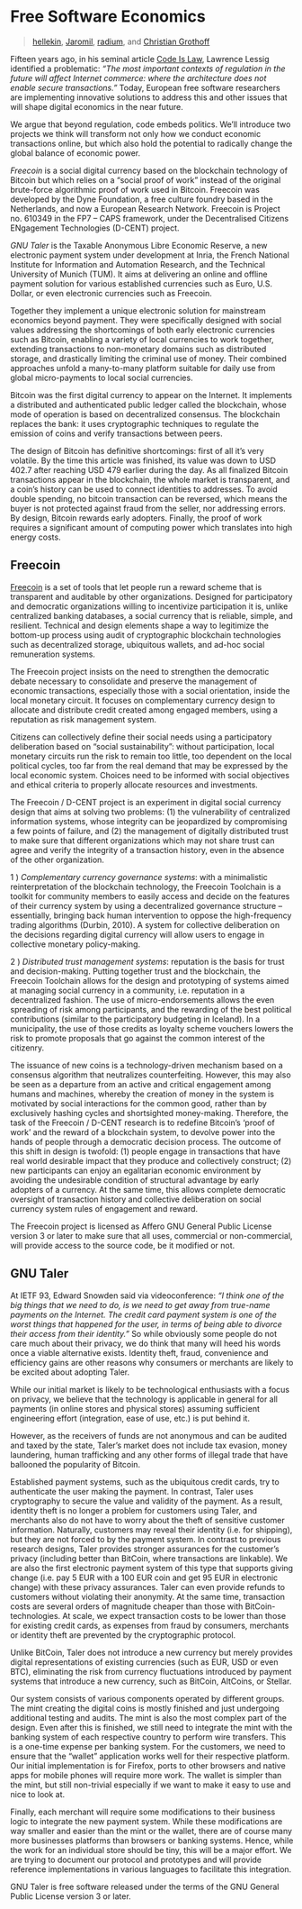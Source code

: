 # Free Software Economics

> [hellekin](../appendix/attributions.html#hellekin), [Jaromil](../appendix/attributions.html#jaromil), [radium](../appendix/attributions.html#radium), and [Christian Grothoff](../appendix/attributions.html#christian-grothoff)

Fifteen years ago, in his seminal article [Code Is Law][0], Lawrence Lessig identified a problematic: _“The most important contexts of regulation in the future will affect Internet commerce: where the architecture does not enable secure transactions.”_ Today, European free software researchers are implementing innovative solutions to address this and other issues that will shape digital economics in the near future.

We argue that beyond regulation, code embeds politics. We’ll introduce two projects we think will transform not only how we conduct economic transactions online, but which also hold the potential to radically change the global balance of economic power.

_Freecoin_ is a social digital currency based on the blockchain technology of Bitcoin but which relies on a “social proof of work” instead of the original brute-force algorithmic proof of work used in Bitcoin. Freecoin was developed by the Dyne Foundation, a free culture foundry based in the Netherlands, and now a European Research Network. Freecoin is Project no. 610349 in the FP7 – CAPS framework, under the Decentralised Citizens ENgagement Technologies (D-CENT) project.

_GNU Taler_ is the Taxable Anonymous Libre Economic Reserve, a new electronic payment system under development at Inria, the French National Institute for Information and Automation Research, and the Technical University of Munich (TUM). It aims at delivering an online and offline payment solution for various established currencies such as Euro, U.S. Dollar, or even electronic currencies such as Freecoin.

Together they implement a unique electronic solution for mainstream economics beyond payment. They were specifically designed with social values addressing the shortcomings of both early electronic currencies such as Bitcoin, enabling a variety of local currencies to work together, extending transactions to non-monetary domains such as distributed storage, and drastically limiting the criminal use of money. Their combined approaches unfold a many-to-many platform suitable for daily use from global micro-payments to local social currencies.

Bitcoin was the first digital currency to appear on the Internet. It implements a distributed and authenticated public ledger called the blockchain, whose mode of operation is based on decentralized consensus. The blockchain replaces the bank: it uses cryptographic techniques to regulate the emission of coins and verify transactions between peers.

The design of Bitcoin has definitive shortcomings: first of all it’s very volatile. By the time this article was finished, its value was down to USD 402.7 after reaching USD 479 earlier during the day. As all finalized Bitcoin transactions appear in the blockchain, the whole market is transparent, and a coin’s history can be used to connect identities to addresses. To avoid double spending, no bitcoin transaction can be reversed, which means the buyer is not protected against fraud from the seller, nor addressing errors. By design, Bitcoin rewards early adopters. Finally, the proof of work requires a significant amount of computing power which translates into high energy costs.

## Freecoin

[Freecoin][1] is a set of tools that let people run a reward scheme that is transparent and auditable by other organizations. Designed for participatory and democratic organizations willing to incentivize participation it is, unlike centralized banking databases, a social currency that is reliable, simple, and resilient. Technical and design elements shape a way to legitimize the bottom-up process using audit of cryptographic blockchain technologies such as decentralized storage, ubiquitous wallets, and ad-hoc social remuneration systems.

The Freecoin project insists on the need to strengthen the democratic debate necessary to consolidate and preserve the management of economic transactions, especially those with a social orientation, inside the local monetary circuit. It focuses on complementary currency design to allocate and distribute credit created among engaged members, using a reputation as risk management system.

Citizens can collectively define their social needs using a participatory deliberation based on “social sustainability”: without participation, local monetary circuits run the risk to remain too little, too dependent on the local political cycles, too far from the real demand that may be expressed by the local economic system. Choices need to be informed with social objectives and ethical criteria to properly allocate resources and investments.

The Freecoin / D-CENT project is an experiment in digital social currency design that aims at solving two problems: (1) the vulnerability of centralized information systems, whose integrity can be jeopardized by compromising a few points of failure, and (2) the management of digitally distributed trust to make sure that different organizations which may not share trust can agree and verify the integrity of a transaction history, even in the absence of the other organization.

1 ) _Complementary currency governance systems_: with a minimalistic reinterpretation of the blockchain technology, the Freecoin Toolchain is a toolkit for community members to easily access and decide on the features of their currency system by using a decentralized governance structure – essentially, bringing back human intervention to oppose the high-frequency trading algorithms (Durbin, 2010). A system for collective deliberation on the decisions regarding digital currency will allow users to engage in collective monetary policy-making.

2 ) _Distributed trust management systems_: reputation is the basis for trust and decision-making. Putting together trust and the blockchain, the Freecoin Toolchain allows for the design and prototyping of systems aimed at managing social currency in a community, i.e. reputation in a decentralized fashion. The use of micro-endorsements allows the even spreading of risk among participants, and the rewarding of the best political contributions (similar to the participatory budgeting in Iceland). In a municipality, the use of those credits as loyalty scheme vouchers lowers the risk to promote proposals that go against the common interest of the citizenry.

The issuance of new coins is a technology-driven mechanism based on a consensus algorithm that neutralizes counterfeiting. However, this may also be seen as a departure from an active and critical engagement among humans and machines, whereby the creation of money in the system is motivated by social interactions for the common good, rather than by exclusively hashing cycles and shortsighted money-making. Therefore, the task of the Freecoin / D-CENT research is to redefine Bitcoin’s ‘proof of work’ and the reward of a blockchain system, to devolve power into the hands of people through a democratic decision process. The outcome of this shift in design is twofold: (1) people engage in transactions that have real world desirable impact that they produce and collectively construct; (2) new participants can enjoy an egalitarian economic environment by avoiding the undesirable condition of structural advantage by early adopters of a currency. At the same time, this allows complete democratic oversight of transaction history and collective deliberation on social currency system rules of engagement and reward.

The Freecoin project is licensed as Affero GNU General Public License version 3 or later to make sure that all uses, commercial or non-commercial, will provide access to the source code, be it modified or not.

## GNU Taler

At IETF 93, Edward Snowden said via videoconference: _“I think one of the big things that we need to do, is we need to get away from true-name payments on the Internet. The credit card payment system is one of the worst things that happened for the user, in terms of being able to divorce their access from their identity.”_ So while obviously some people do not care much about their privacy, we do think that many will heed his words once a viable alternative exists. Identity theft, fraud, convenience and efficiency gains are other reasons why consumers or merchants are likely to be excited about adopting Taler.

While our initial market is likely to be technological enthusiasts with a focus on privacy, we believe that the technology is applicable in general for all payments (in online stores and physical stores) assuming sufficient engineering effort (integration, ease of use, etc.) is put behind it.

However, as the receivers of funds are not anonymous and can be audited and taxed by the state, Taler’s market does not include tax evasion, money laundering, human trafficking and any other forms of illegal trade that have ballooned the popularity of Bitcoin.

Established payment systems, such as the ubiquitous credit cards, try to authenticate the user making the payment. In contrast, Taler uses cryptography to secure the value and validity of the payment. As a result, identity theft is no longer a problem for customers using Taler, and merchants also do not have to worry about the theft of sensitive customer information. Naturally, customers may reveal their identity (i.e. for shipping), but they are not forced to by the payment system. In contrast to previous research designs, Taler provides stronger assurances for the customer’s privacy (including better than BitCoin, where transactions are linkable). We are also the first electronic payment system of this type that supports giving change (i.e. pay 5 EUR with a 100 EUR coin and get 95 EUR in electronic change) with these privacy assurances. Taler can even provide refunds to customers without violating their anonymity. At the same time, transaction costs are several orders of magnitude cheaper than those with BitCoin-technologies. At scale, we expect transaction costs to be lower than those for existing credit cards, as expenses from fraud by consumers, merchants or identity theft are prevented by the cryptographic protocol.

Unlike BitCoin, Taler does not introduce a new currency but merely provides digital representations of existing currencies (such as EUR, USD or even BTC), eliminating the risk from currency fluctuations introduced by payment systems that introduce a new currency, such as BitCoin, AltCoins, or Stellar.

Our system consists of various components operated by different groups. The mint creating the digital coins is mostly finished and just undergoing additional testing and audits. The mint is also the most complex part of the design. Even after this is finished, we still need to integrate the mint with the banking system of each respective country to perform wire transfers. This is a one-time expense per banking system. For the customers, we need to ensure that the “wallet” application works well for their respective platform. Our initial implementation is for Firefox, ports to other browsers and native apps for mobile phones will require more work. The wallet is simpler than the mint, but still non-trivial especially if we want to make it easy to use and nice to look at.

Finally, each merchant will require some modifications to their business logic to integrate the new payment system. While these modifications are way smaller and easier than the mint or the wallet, there are of course many more businesses platforms than browsers or banking systems. Hence, while the work for an individual store should be tiny, this will be a major effort. We are trying to document our protocol and prototypes and will provide reference implementations in various languages to facilitate this integration.

GNU Taler is free software released under the terms of the GNU General Public License version 3 or later.

[0]: http://harvardmagazine.com/2000/01/code-is-law-html
[1]: http://freecoin.ch/
[2]: https://taler.net/